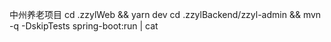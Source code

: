 中州养老项目
cd .zzylWeb && yarn dev
cd .zzylBackend/zzyl-admin && mvn -q -DskipTests spring-boot:run | cat
